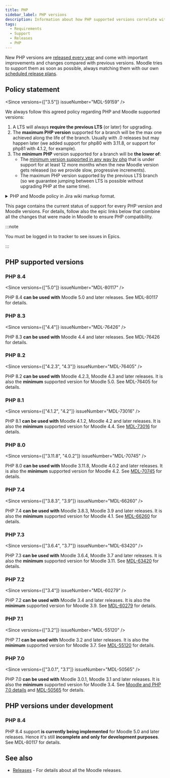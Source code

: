 ```yaml
---
title: PHP
sidebar_label: PHP versions
description: Information about how PHP supported versions correlate with Moodle releases and the policy controlling it.
tags:
  - Requirements
  - Support
  - Releases
  - PHP
---
```


New PHP versions are [released every year](https://www.php.net/supported-versions.php) and come with important improvements and changes compared with previous versions. Moodle tries to support them as soon as possible, always matching them with our own [scheduled release plans](../../releases.md).

## Policy statement

<Since versions={["3.5"]} issueNumber="MDL-59159" />

We always follow this agreed policy regarding PHP and Moodle supported versions:

1. A LTS will always **require the previous LTS** (or later) for upgrading.
2. The **maximum PHP version** supported for a branch will be the max one achieved along the life of the branch. Usually with .0 releases but may happen later (we added support for php80 with 3.11.8, or support for php81 with 4.1.2, for example).
3. The **minimum PHP** version supported for a branch will be **the lower of**:
    - The [minimum version supported in any way by php](https://www.php.net/supported-versions.php) that is under support for at least 12 more months when the new Moodle version gets released (so we provide slow, progressive increments).
    - The maximum PHP version supported by the previous LTS branch (so we guarantee jumping between LTS is possible without upgrading PHP at the same time).

<details>

<summary>PHP and Moodle policy in Jira wiki markup format.</summary>

```txt
{panel:title=Policy: PHP & Moodle supported versions|borderStyle=dashed|borderColor=#cccccc|titleBGColor=#f7d6c1|bgColor=#ffffce}
Since Moodle 3.5 (MDL-59159), these rules apply to decide Minimum PHP and Moodle versions supported:
 # A LTS will always require the previous LTS (or later) for upgrading.
 # The maximum PHP version supported for a branch will be the max one achieved along the life of the branch. Usually with .0 releases but may happen later (we added support for php80 with 3.11.8, or support for php81 with 4.1.2, for example).
 # The minimum PHP version supported for a branch will be *the lower of*:
 -- The [minimum version supported in any way by php|http://php.net/supported-versions.php] that is under support for at least 12 more months when the new Moodle version gets released (so we provide slow, progressive increments).
 -- The maximum PHP version supported by the previous LTS branch (so we guarantee jumping between LTS is possible without upgrading PHP at the same time).{panel}
```

</details>

This page contains the current status of support for every PHP version and Moodle versions. For details, follow also the epic links below that combine all the changes that were made in Moodle to ensure PHP compatibility.

:::note

You must be logged in to tracker to see issues in Epics.

:::

## PHP supported versions

### PHP 8.4

<Since versions={["5.0"]} issueNumber="MDL-80117" />

PHP 8.4 **can be used with** Moodle 5.0 and later releases. See MDL-80117 for details.

### PHP 8.3

<Since versions={["4.4"]} issueNumber="MDL-76426" />

PHP 8.3 **can be used with** Moodle 4.4 and later releases. See MDL-76426 for details.

### PHP 8.2

<Since versions={["4.2.3", "4.3"]} issueNumber="MDL-76405" />

PHP 8.2 **can be used with** Moodle 4.2.3, Moodle 4.3 and later releases. It is also the **minimum** supported version for Moodle 5.0. See MDL-76405 for details.

### PHP 8.1

<Since versions={["4.1.2", "4.2"]} issueNumber="MDL-73016" />

PHP 8.1 **can be used with** Moodle 4.1.2, Moodle 4.2 and later releases. It is also the **minimum** supported version for Moodle 4.4. See [MDL-73016](https://moodle.atlassian.net/browse/MDL-73016) for details.

### PHP 8.0

<Since versions={["3.11.8", "4.0.2"]} issueNumber="MDL-70745" />

PHP 8.0 **can be used with** Moodle 3.11.8, Moodle 4.0.2 and later releases. It is also the **minimum** supported version for Moodle 4.2. See [MDL-70745](https://moodle.atlassian.net/browse/MDL-70745) for details.

### PHP 7.4

<Since versions={["3.8.3", "3.9"]} issueNumber="MDL-66260" />

PHP 7.4 **can be used with** Moodle 3.8.3, Moodle 3.9 and later releases. It is also the **minimum** supported version for Moodle 4.1. See [MDL-66260](https://moodle.atlassian.net/browse/MDL-66260) for details.

### PHP 7.3

<Since versions={["3.6.4", "3.7"]} issueNumber="MDL-63420" />

PHP 7.3 **can be used with** Moodle 3.6.4, Moodle 3.7 and later releases. It is also the **minimum** supported version for Moodle 3.11. See [MDL-63420](https://moodle.atlassian.net/browse/MDL-63420) for details.

### PHP 7.2

<Since versions={["3.4"]} issueNumber="MDL-60279" />

PHP 7.2 **can be used with** Moodle 3.4 and later releases. It is also the **minimum** supported version for Moodle 3.9. See [MDL-60279](https://moodle.atlassian.net/browse/MDL-60279) for details.

### PHP 7.1

<Since versions={["3.2"]} issueNumber="MDL-55120" />

PHP 7.1 **can be used with** Moodle 3.2 and later releases. It is also the **minimum** supported version for Moodle 3.7. See [MDL-55120](https://moodle.atlassian.net/browse/MDL-55120) for details.

### PHP 7.0

<Since versions={["3.0.1", "3.1"]} issueNumber="MDL-50565" />

PHP 7.0 **can be used with** Moodle 3.0.1, Moodle 3.1 and later releases. It is also the **minimum** supported version for Moodle 3.4. See [Moodle and PHP 7.0 details](https://docs.moodle.org/dev/Moodle_and_PHP_7.0_details) and [MDL-50565](https://moodle.atlassian.net/browse/MDL-50565) for details.

## PHP versions under development

### PHP 8.4

PHP 8.4 support **is currently being implemented** for Moodle 5.0 and later releases. Hence it's still **incomplete and only for development purposes**. See MDL-80117 for details.

## See also

- [Releases](../../releases.md) - For details about all the Moodle releases.
